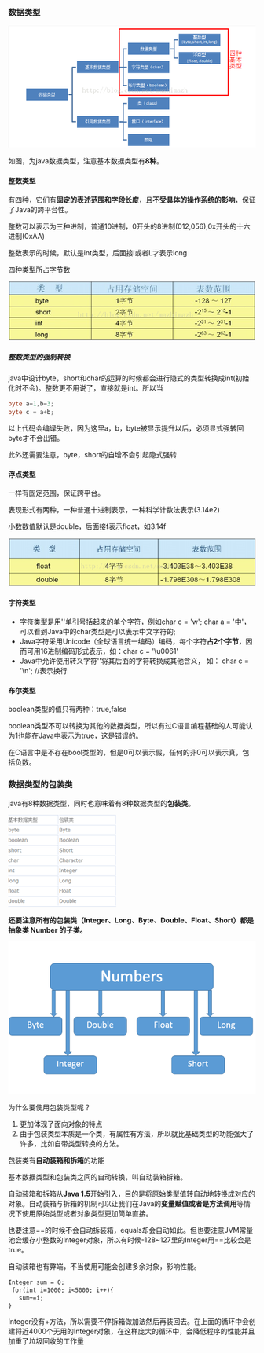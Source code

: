 ### 数据类型
![](image/datatype1.png)

如图，为java数据类型，注意基本数据类型有**8种**。

#### 整数类型
有四种，它们有**固定的表述范围和字段长度**，且**不受具体的操作系统的影响**，保证了Java的跨平台性。

整数可以表示为三种进制，普通10进制，0开头的8进制(012,056),0x开头的十六进制(0xAA)

整数表示的时候，默认是int类型，后面接l或者L才表示long

四种类型所占字节数

![](image/datatype2.png)

##### 整数类型的强制转换
java中设计byte，short和char的运算的时候都会进行隐式的类型转换成int(初始化时不会)。整数更不用说了，直接就是int。所以当
``` java
byte a=1,b=3;
byte c = a+b;
```
以上代码会编译失败，因为这里a，b，byte被显示提升以后，必须显式强转回byte才不会出错。

此外还需要注意，byte，short的自增不会引起隐式强转

#### 浮点类型
一样有固定范围，保证跨平台。

表现形式有两种，一种普通十进制表示，一种科学计数法表示(3.14e2)

小数数值默认是double，后面接f表示float，如3.14f

![](image/datatype3.png)

#### 字符类型

- 字符类型是用''单引号括起来的单个字符，例如char c = 'w'; char a = '中'，可以看到Java中的char类型是可以表示中文字符的;
- Java字符采用Unicode（全球语言统一编码）编码，每个字符**占2个字节**，因而可用16进制编码形式表示，如：char c = '\u0061'
- Java中允许使用转义字符'\'将其后面的字符转换成其他含义， 如： char c = '\n';  //表示换行

#### 布尔类型
boolean类型的值只有两种：true,false

boolean类型不可以转换为其他的数据类型，所以有过C语言编程基础的人可能认为1也能在Java中表示为true，这是错误的。

在C语言中是不存在bool类型的，但是0可以表示假，任何的非0可以表示真，包括负数。

### 数据类型的包装类
java有8种数据类型，同时也意味着有8种数据类型的**包装类**。


![](image/datatype4.png)

**还要注意所有的包装类（Integer、Long、Byte、Double、Float、Short）都是抽象类 Number 的子类。**

![](image/datatype5.png)

为什么要使用包装类型呢？

1. 更加体现了面向对象的特点
2. 由于包装类型本质是一个类，有属性有方法，所以就比基础类型的功能强大了许多，比如自带类型转换的方法。

包装类有**自动装箱和拆箱**的功能

基本数据类型和包装类之间的自动转换，叫自动装箱拆箱。

自动装箱和拆箱从**Java 1.5**开始引入，目的是将原始类型值转自动地转换成对应的对象。自动装箱与拆箱的机制可以让我们在Java的**变量赋值或者是方法调用**等情况下使用原始类型或者对象类型更加简单直接。

也要注意==的时候不会自动拆装箱，equals却会自动如此。但也要注意JVM常量池会缓存小整数的Integer对象，所以有时候-128~127里的Integer用==比较会是true。

自动装箱也有弊端，不当使用可能会创建多余对象，影响性能。
```
Integer sum = 0;
 for(int i=1000; i<5000; i++){
   sum+=i;
}
```

Integer没有+方法，所以需要不停拆箱做加法然后再装回去。在上面的循环中会创建将近4000个无用的Integer对象，在这样庞大的循环中，会降低程序的性能并且加重了垃圾回收的工作量

